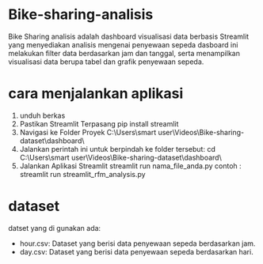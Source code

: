 # Bike-sharing-analisis
Bike Sharing  analisis adalah  dashboard visualisasi data berbasis Streamlit yang menyediakan analisis mengenai penyewaan sepeda
dasboard ini  melakukan filter data berdasarkan jam dan tanggal, serta menampilkan visualisasi data berupa tabel dan grafik penyewaan sepeda.

# cara menjalankan aplikasi
1. unduh berkas
2. Pastikan Streamlit Terpasang
   pip install streamlit
4. Navigasi ke Folder Proyek
   C:\Users\smart user\Videos\Bike-sharing-dataset\dashboard\
5. Jalankan perintah ini untuk berpindah ke folder tersebut:
   cd C:\Users\smart user\Videos\Bike-sharing-dataset\dashboard\
6. Jalankan Aplikasi Streamlit
   streamlit run nama_file_anda.py
contoh : streamlit run streamlit_rfm_analysis.py

# dataset
datset yang di gunakan ada:
- hour.csv: Dataset yang berisi data penyewaan sepeda berdasarkan jam.<br>
- day.csv: Dataset yang berisi data penyewaan sepeda berdasarkan hari.<br>
